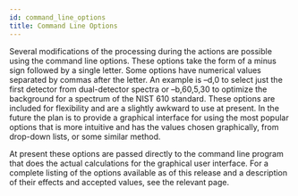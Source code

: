 ```yaml
---
id: command_line_options
title: Command Line Options
---
```


 Several modifications of the processing during the actions are possible using the command line options. These options take the form of a minus sign followed by a single letter. Some options have numerical values separated by commas after the letter. An example is –d,0 to select just the first detector from dual-detector spectra or –b,60,5,30 to optimize the background for a spectrum of the NIST 610 standard. These options are included for flexibility and are a slightly awkward to use at present. In the future the plan is to provide a graphical interface for using the most popular options that is more intuitive and has the values chosen graphically, from drop-down lists, or some similar method.

At present these options are passed directly to the command line program that does the actual calculations for the graphical user interface. For a complete listing of the options available as of this release and a description of their effects and accepted values, see the relevant page. 